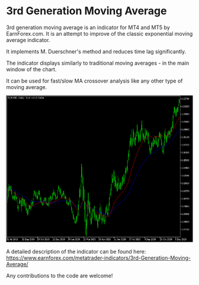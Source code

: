 # 3rd Generation Moving Average

3rd generation moving average is an indicator for MT4 and MT5 by EarnForex.com. It is an attempt to improve of the classic exponential moving average indicator.

It implements M. Duerschner's method and reduces time lag significantly.

The indicator displays similarly to traditional moving averages - in the main window of the chart.

It can be used for fast/slow MA crossover analysis like any other type of moving average.

![3rd Generation Moving Average - an example chart with fast (red) and slow (blue) moving averages loaded](https://github.com/EarnForex/3rd-Generation-Moving-Average/blob/master/README_Images/3rd-generation-moving-average.png)

A detailed description of the indicator can be found here:
https://www.earnforex.com/metatrader-indicators/3rd-Generation-Moving-Average/

Any contributions to the code are welcome!
